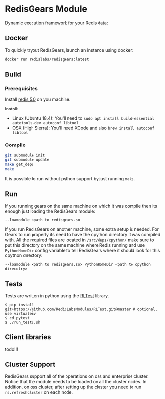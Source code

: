 # RedisGears Module
Dynamic execution framework for your Redis data:

## Docker

To quickly tryout RedisGears, launch an instance using docker:

```sh
docker run redislabs/redisgears:latest
```

## Build
### Prerequisites
Install [redis 5.0](https://redis.io/) on you machine.

Install:

* Linux (Ubuntu 18.4): You'll need to `sudo apt install build-essential autotools-dev autoconf libtool`
* OSX (High Sierra): You'll need XCode and also `brew install autoconf libtool`

### Compile
```bash
git submodule init
git submodule update
make get_deps
make
```
It is possible to run without python support by just running `make`.

## Run
If you running gears on the same machine on which it was compile then its enough just loading the RedisGears module:

`--loamodule <path to redisgears.so`

If you run RedisGears on another machine, some extra setup is needed. For Gears to run properly its need to have the cpython directory it was compiled with. All the required files are located in `/src/deps/cpython/` make sure to put this directory on the same machine where Redis running and use `PythonHomeDir` config variable to tell RedisGears where it should look for this cpython directory:

`--loamodule <path to redisgears.so> PythonHomeDir <path to cpython direcotry>`

## Tests
Tests are written in python using the [RLTest](https://github.com/RedisLabsModules/RLTest) library.
```
$ pip install git+https://github.com/RedisLabsModules/RLTest.git@master # optional, use virtualenv
$ cd pytest
$ ./run_tests.sh
```

## Client libraries

todo!!!

## Cluster Support
RedisGears support all of the operations on oss and enterprise cluster. Notice that the module needs to be loaded on all the cluster nodes. In addition, on oss cluster, after setting up the cluster you need to run `rs.refreshcluster` on each node.
